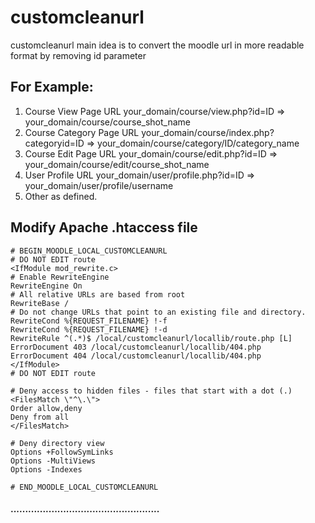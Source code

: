 # customcleanurl
customcleanurl main idea is to convert the moodle url in more readable format by removing id parameter

## For Example:
1. Course View Page URL
    your_domain/course/view.php?id=ID => your_domain/course/course_shot_name
2. Course Category Page URL
    your_domain/course/index.php?categoryid=ID => your_domain/course/category/ID/category_name
3. Course Edit Page URL
    your_domain/course/edit.php?id=ID => your_domain/course/edit/course_shot_name
4. User Profile URL
    your_domain/user/profile.php?id=ID => your_domain/user/profile/username
5. Other as defined.


## Modify Apache .htaccess file
```
# BEGIN_MOODLE_LOCAL_CUSTOMCLEANURL
# DO NOT EDIT route
<IfModule mod_rewrite.c>
# Enable RewriteEngine
RewriteEngine On
# All relative URLs are based from root
RewriteBase /
# Do not change URLs that point to an existing file and directory.
RewriteCond %{REQUEST_FILENAME} !-f
RewriteCond %{REQUEST_FILENAME} !-d
RewriteRule ^(.*)$ /local/customcleanurl/locallib/route.php [L]
ErrorDocument 403 /local/customcleanurl/locallib/404.php
ErrorDocument 404 /local/customcleanurl/locallib/404.php
</IfModule>
# DO NOT EDIT route

# Deny access to hidden files - files that start with a dot (.)
<FilesMatch \"^\.\">
Order allow,deny
Deny from all
</FilesMatch>

# Deny directory view
Options +FollowSymLinks
Options -MultiViews
Options -Indexes

# END_MOODLE_LOCAL_CUSTOMCLEANURL
```

#### ...................................................

